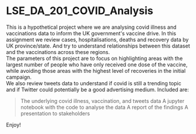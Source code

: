 # LSE_DA_201_COVID_Analysis
This is a hypothetical project where we are analysing covid illness and vaccinations data to inform the UK government's vaccine drive. In this assignment we review cases, hospitalisations, deaths and recovery data by UK province/state.  And try to understand relationships between this dataset and the vaccinations across these regions.  
The parameters of this project are to focus on highlighting areas with the largest number of people who have only received one dose of the vaccine, while avoiding those areas with the highest level of recoveries in the initial campaign.  
We also review tweets data to understand if covid is still a trending topic and if Twitter could potentially be a good advertising medium.
Included are:
> The underlying covid illness, vaccination, and tweets data
> A jupyter notebook with the code to analyse the data
> A report of the findings
> A presentation to stakeholders

Enjoy!
